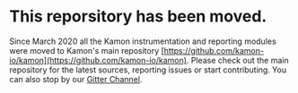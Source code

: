# This reporsitory has been moved.

Since March 2020 all the Kamon instrumentation and reporting modules were moved to Kamon's main repository [https://github.com/kamon-io/kamon](https://github.com/kamon-io/kamon). Please check out the main repository for the latest sources, reporting issues or start contributing. You can also stop by our [Gitter Channel](https://gitter.im/kamon-io/Kamon).